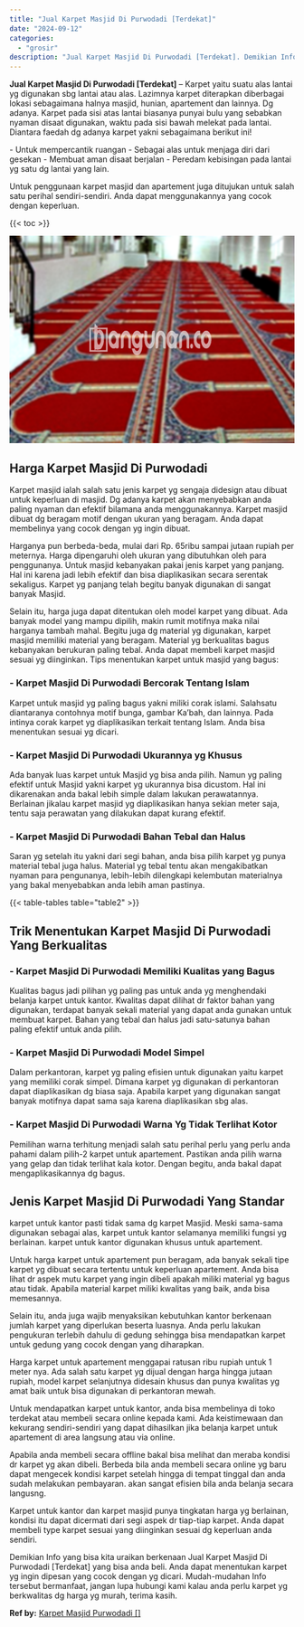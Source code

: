 ```yaml
---
title: "Jual Karpet Masjid Di Purwodadi [Terdekat]"
date: "2024-09-12"
categories: 
  - "grosir"
description: "Jual Karpet Masjid Di Purwodadi [Terdekat]. Demikian Info yang bisa kita uraikan berkenaan Jual Karpet Masjid Di Purwodadi [Terdekat] yang bisa anda beli...."
---
```


**Jual Karpet Masjid Di Purwodadi \[Terdekat\]** – Karpet yaitu suatu alas lantai yg digunakan sbg lantai atau alas. Lazimnya karpet diterapkan diberbagai lokasi sebagaimana halnya masjid, hunian, apartement dan lainnya. Dg adanya. Karpet pada sisi atas lantai biasanya punyai bulu yang sebabkan nyaman disaat digunakan, waktu pada sisi bawah melekat pada lantai. Diantara faedah dg adanya karpet yakni sebagaimana berikut ini!

\- Untuk mempercantik ruangan - Sebagai alas untuk menjaga diri dari gesekan - Membuat aman disaat berjalan - Peredam kebisingan pada lantai yg satu dg lantai yang lain.

Untuk penggunaan karpet masjid dan apartement juga ditujukan untuk salah satu perihal sendiri-sendiri. Anda dapat menggunakannya yang cocok dengan keperluan.

{{< toc >}}

![Jual Karpet Masjid Di Purwodadi [Terdekat]](/images/grosir-karpet-murah-75.png)

## Harga Karpet Masjid Di Purwodadi

Karpet masjid ialah salah satu jenis karpet yg sengaja didesign atau dibuat untuk keperluan di masjid. Dg adanya karpet akan menyebabkan anda paling nyaman dan efektif bilamana anda menggunakannya. Karpet masjid dibuat dg beragam motif dengan ukuran yang beragam. Anda dapat membelinya yang cocok dengan yg ingin dibuat.

Harganya pun berbeda-beda, mulai dari Rp. 65ribu sampai jutaan rupiah per meternya. Harga dipengaruhi oleh ukuran yang dibutuhkan oleh para penggunanya. Untuk masjid kebanyakan pakai jenis karpet yang panjang. Hal ini karena jadi lebih efektif dan bisa diaplikasikan secara serentak sekaligus. Karpet yg panjang telah begitu banyak digunakan di sangat banyak Masjid.

Selain itu, harga juga dapat ditentukan oleh model karpet yang dibuat. Ada banyak model yang mampu dipilih, makin rumit motifnya maka nilai harganya tambah mahal. Begitu juga dg material yg digunakan, karpet masjid memiliki material yang beragam. Material yg berkualitas bagus kebanyakan berukuran paling tebal. Anda dapat membeli karpet masjid sesuai yg diinginkan. Tips menentukan karpet untuk masjid yang bagus:

### \- Karpet Masjid Di Purwodadi Bercorak Tentang Islam

Karpet untuk masjid yg paling bagus yakni miliki corak islami. Salahsatu diantaranya contohnya motif bunga, gambar Ka’bah, dan lainnya. Pada intinya corak karpet yg diaplikasikan terkait tentang Islam. Anda bisa menentukan sesuai yg dicari.

### \- Karpet Masjid Di Purwodadi Ukurannya yg Khusus

Ada banyak luas karpet untuk Masjid yg bisa anda pilih. Namun yg paling efektif untuk Masjid yakni karpet yg ukurannya bisa dicustom. Hal ini dikarenakan anda bakal lebih simple dalam lakukan perawatannya. Berlainan jikalau karpet masjid yg diaplikasikan hanya sekian meter saja, tentu saja perawatan yang dilakukan dapat kurang efektif.

### \- Karpet Masjid Di Purwodadi Bahan Tebal dan Halus

Saran yg setelah itu yakni dari segi bahan, anda bisa pilih karpet yg punya material tebal juga halus. Material yg tebal tentu akan mengakibatkan nyaman para pengunanya, lebih-lebih dilengkapi kelembutan materialnya yang bakal menyebabkan anda lebih aman pastinya.

{{< table-tables table="table2" >}}

## Trik Menentukan Karpet Masjid Di Purwodadi Yang Berkualitas

### \- Karpet Masjid Di Purwodadi Memiliki Kualitas yang Bagus

Kualitas bagus jadi pilihan yg paling pas untuk anda yg menghendaki belanja karpet untuk kantor. Kwalitas dapat dilihat dr faktor bahan yang digunakan, terdapat banyak sekali material yang dapat anda gunakan untuk membuat karpet. Bahan yang tebal dan halus jadi satu-satunya bahan paling efektif untuk anda pilih.

### \- Karpet Masjid Di Purwodadi Model Simpel

Dalam perkantoran, karpet yg paling efisien untuk digunakan yaitu karpet yang memiliki corak simpel. Dimana karpet yg digunakan di perkantoran dapat diaplikasikan dg biasa saja. Apabila karpet yang digunakan sangat banyak motifnya dapat sama saja karena diaplikasikan sbg alas.

### \- Karpet Masjid Di Purwodadi Warna Yg Tidak Terlihat Kotor

Pemilihan warna terhitung menjadi salah satu perihal perlu yang perlu anda pahami dalam pilih-2 karpet untuk apartement. Pastikan anda pilih warna yang gelap dan tidak terlihat kala kotor. Dengan begitu, anda bakal dapat mengaplikasikannya dg bagus.

## Jenis Karpet Masjid Di Purwodadi Yang Standar

karpet untuk kantor pasti tidak sama dg karpet Masjid. Meski sama-sama digunakan sebagai alas, karpet untuk kantor selamanya memiliki fungsi yg berlainan. karpet untuk kantor digunakan khusus untuk apartement.

Untuk harga karpet untuk apartement pun beragam, ada banyak sekali tipe karpet yg dibuat secara tertentu untuk keperluan apartement. Anda bisa lihat dr aspek mutu karpet yang ingin dibeli apakah miliki material yg bagus atau tidak. Apabila material karpet miliki kwalitas yang baik, anda bisa memesannya.

Selain itu, anda juga wajib menyaksikan kebutuhkan kantor berkenaan jumlah karpet yang diperlukan beserta luasnya. Anda perlu lakukan pengukuran terlebih dahulu di gedung sehingga bisa mendapatkan karpet untuk gedung yang cocok dengan yang diharapkan.

Harga karpet untuk apartement menggapai ratusan ribu rupiah untuk 1 meter nya. Ada salah satu karpet yg dijual dengan harga hingga jutaan rupiah, model karpet selanjutnya didesain khusus dan punya kwalitas yg amat baik untuk bisa digunakan di perkantoran mewah.

Untuk mendapatkan karpet untuk kantor, anda bisa membelinya di toko terdekat atau membeli secara online kepada kami. Ada keistimewaan dan kekurang sendiri-sendiri yang dapat dihasilkan jika belanja karpet untuk apartement di area langsung atau via online.

Apabila anda membeli secara offline bakal bisa melihat dan meraba kondisi dr karpet yg akan dibeli. Berbeda bila anda membeli secara online yg baru dapat mengecek kondisi karpet setelah hingga di tempat tinggal dan anda sudah melakukan pembayaran. akan sangat efisien bila anda belanja secara langusng.

Karpet untuk kantor dan karpet masjid punya tingkatan harga yg berlainan, kondisi itu dapat dicermati dari segi aspek dr tiap-tiap karpet. Anda dapat membeli type karpet sesuai yang diinginkan sesuai dg keperluan anda sendiri.

Demikian Info yang bisa kita uraikan berkenaan Jual Karpet Masjid Di Purwodadi \[Terdekat\] yang bisa anda beli. Anda dapat menentukan karpet yg ingin dipesan yang cocok dengan yg dicari. Mudah-mudahan Info tersebut bermanfaat, jangan lupa hubungi kami kalau anda perlu karpet yg berkwalitas dg harga yg murah, terima kasih.

**Ref by:**  [Karpet Masjid Purwodadi []](https://id.wikipedia.org/wiki/Karpet)
